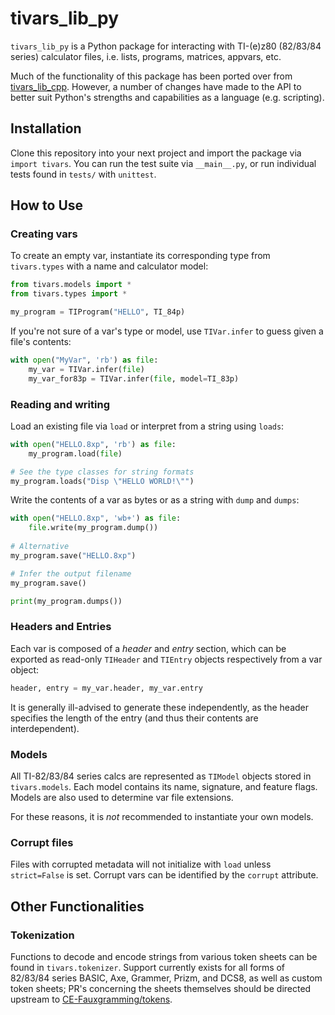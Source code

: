 # tivars_lib_py

`tivars_lib_py` is a Python package for interacting with TI-(e)z80 (82/83/84 series) calculator files, i.e. lists, programs, matrices, appvars, etc.

Much of the functionality of this package has been ported over from [tivars_lib_cpp](https://github.com/adriweb/tivars_lib_cpp). However, a number of changes have made to the API to better suit Python's strengths and capabilities as a language (e.g. scripting).

## Installation

Clone this repository into your next project and import the package via `import tivars`. You can run the test suite via `__main__.py`, or run individual tests found in `tests/` with `unittest`.

## How to Use

### Creating vars

To create an empty var, instantiate its corresponding type from `tivars.types` with a name and calculator model:

```python
from tivars.models import *
from tivars.types import *

my_program = TIProgram("HELLO", TI_84p)
```
If you're not sure of a var's type or model, use `TIVar.infer` to guess given a file's contents:
```python
with open("MyVar", 'rb') as file:
    my_var = TIVar.infer(file)
    my_var_for83p = TIVar.infer(file, model=TI_83p)
```

### Reading and writing

Load an existing file via `load` or interpret from a string using `loads`:
```python
with open("HELLO.8xp", 'rb') as file:
    my_program.load(file)

# See the type classes for string formats
my_program.loads("Disp \"HELLO WORLD!\"")
```
Write the contents of a var as bytes or as a string with `dump` and `dumps`:
```python
with open("HELLO.8xp", 'wb+') as file:
    file.write(my_program.dump())
    
# Alternative
my_program.save("HELLO.8xp")

# Infer the output filename
my_program.save()

print(my_program.dumps())
```
### Headers and Entries

Each var is composed of a _header_ and _entry_ section, which can be exported as read-only `TIHeader` and `TIEntry` objects respectively from a var object:
```python
header, entry = my_var.header, my_var.entry
```
It is generally ill-advised to generate these independently, as the header specifies the length of the entry (and thus their contents are interdependent).

### Models

All TI-82/83/84 series calcs are represented as `TIModel` objects stored in `tivars.models`. Each model contains its name, signature, and feature flags. Models are also used to determine var file extensions.

For these reasons, it is _not_ recommended to instantiate your own models.

### Corrupt files

Files with corrupted metadata will not initialize with `load` unless `strict=False` is set. Corrupt vars can be identified by the `corrupt` attribute. 

## Other Functionalities

### Tokenization

Functions to decode and encode strings from various token sheets can be found in `tivars.tokenizer`. Support currently exists for all forms of 82/83/84 series BASIC, Axe, Grammer, Prizm, and DCS8, as well as custom token sheets; PR's concerning the sheets themselves should be directed upstream to [CE-Fauxgramming/tokens](https://github.com/CE-Fauxgramming/tokens).
